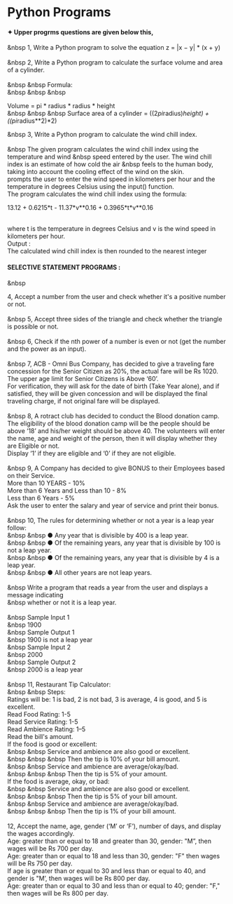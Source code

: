 # Python Programs 
   #### ✦ Upper progrms questions are given below this,

&nbsp 1, Write a Python program to solve the equation z = |x − y| * (x + y) <br> <br>
&nbsp 2, Write a Python program to calculate the surface volume and area of a cylinder. <br><br>
        &nbsp &nbsp Formula: <br>
         &nbsp &nbsp &nbsp <p>Volume = pi * radius * radius * height <br>
           &nbsp &nbsp  &nbsp Surface area of a cylinder = ((2*pi*radius)*height) + ((pi*radius**2)*2)</p>

&nbsp 3, Write a Python program to calculate the wind chill index. <br><br>
&nbsp      The given program calculates the wind chill index using the temperature and wind
 &nbsp    speed entered by the user. The wind chill index is an estimate of how cold the air
 &nbsp    feels to the human body, taking into account the cooling effect of the wind on the
    skin.<br>
prompts the user to enter the wind speed in kilometers per hour and the
temperature in degrees Celsius using the input() function.
<br>The program calculates the wind chill index using the formula: <br>
<p>13.12 + 0.6215*t - 11.37*v**0.16 + 0.3965*t*v**0.16</p> <br>
where t is the temperature in degrees Celsius and v is the wind speed in kilometers
per hour.<br>
Output :<br>
The calculated wind chill index is then rounded to the nearest integer       

#### SELECTIVE STATEMENT PROGRAMS :
&nbsp <P>4, Accept a number from the user and check whether it's a positive number or not.<br><br>
&nbsp 5, Accept three sides of the triangle and check whether the triangle is possible or not.<br><br>
&nbsp 6, Check if the nth power of a number is even or not (get the number and the power as
an input).<br><br>
&nbsp 7, ACB - Omni Bus Company, has decided to give a traveling fare concession for the
Senior Citizen as 20%, the actual fare will be Rs 1020. The upper age limit for
Senior Citizens is Above ‘60’.<br>
For verification, they will ask for the date of birth (Take Year alone), and if satisfied,
they will be given concession and will be displayed the final traveling charge, if not
original fare will be displayed.<br><br>
&nbsp 8, A rotract club has decided to conduct the Blood donation camp. The eligibility of the
blood donation camp will be the people should be above ‘18’ and his/her weight
should be above 40. The volunteers will enter the name, age and weight of the
person, then it will display whether they are Eligible or not.<br>
Display ‘1’ if they are eligible and ‘0’ if they are not eligible.<br><br>
&nbsp 9, A Company has decided to give BONUS to their Employees based on their Service.<br>
More than 10 YEARS - 10%<br>
More than 6 Years and Less than 10 - 8%<br>
Less than 6 Years - 5%<br>
Ask the user to enter the salary and year of service and print their bonus.<br><br>
&nbsp 10, The rules for determining whether or not a year is a leap year follow:<br>
&nbsp &nbsp  ● Any year that is divisible by 400 is a leap year.<br>
&nbsp &nbsp ● Of the remaining years, any year that is divisible by 100 is not a leap year.<br>
&nbsp &nbsp  ● Of the remaining years, any year that is divisible by 4 is a leap year.<br>
&nbsp &nbsp ● All other years are not leap years.<br><br>
&nbsp Write a program that reads a year from the user and displays a message indicating<br>
&nbsp whether or not it is a leap year.<br><br>
&nbsp Sample Input 1<br>
&nbsp 1900<br>
&nbsp Sample Output 1<br>
&nbsp 1900 is not a leap year<br>
&nbsp Sample Input 2<br>
&nbsp 2000<br>
&nbsp Sample Output 2<br>
&nbsp 2000 is a leap year <br><br>
&nbsp 11, Restaurant Tip Calculator:<br>
&nbsp &nbsp Steps:<br>
Ratings will be: 1 is bad, 2 is not bad, 3 is average, 4 is good, and 5 is excellent.<br>
Read Food Rating: 1-5 <br>
Read Service Rating: 1-5<br>
Read Ambience Rating: 1–5<br>
Read the bill's amount.<br>
If the food is good or excellent:<br>
&nbsp &nbsp Service and ambience are also good or excellent.<br>
&nbsp &nbsp &nbsp Then the tip is 10% of your bill amount.<br>
&nbsp &nbsp Service and ambience are average/okay/bad.<br>
&nbsp &nbsp &nbsp Then the tip is 5% of your amount.<br>
If the food is average, okay, or bad:<br>
&nbsp &nbsp Service and ambience are also good or excellent.<br>
&nbsp &nbsp &nbsp Then the tip is 5% of your bill amount.<br>
&nbsp &nbsp Service and ambience are average/okay/bad.<br>
&nbsp &nbsp &nbsp Then the tip is 1% of your bill amount.<br> <br>
12, Accept the name, age, gender (‘M’ or ‘F’), number of days, and display the wages accordingly.<br>
Age: greater than or equal to 18 and greater than 30, gender: "M”, then wages will be Rs 700 per day.<br>
Age: greater than or equal to 18 and less than 30, gender: "F" then wages will be Rs 750 per day.<br>
If age is greater than or equal to 30 and less than or equal to 40, and gender is "M’, then wages will be Rs 800 per day.<br>
Age: greater than or equal to 30 and less than or equal to 40; gender: "F," then wages will be Rs 800 per day.<br>

</p>
